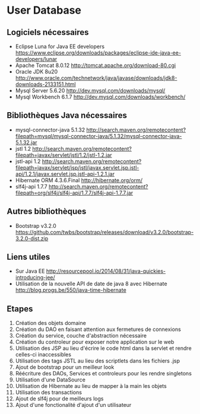 # User Database

## Logiciels nécessaires

* Eclipse Luna for Java EE developers https://www.eclipse.org/downloads/packages/eclipse-ide-java-ee-developers/lunar
* Apache Tomcat 8.0.12 http://tomcat.apache.org/download-80.cgi
* Oracle JDK 8u20 http://www.oracle.com/technetwork/java/javase/downloads/jdk8-downloads-2133151.html
* Mysql Server 5.6.20 http://dev.mysql.com/downloads/mysql/
* Mysql Workbench 6.1.7 http://dev.mysql.com/downloads/workbench/

## Bibliothèques Java nécessaires

* mysql-connector-java 5.1.32 http://search.maven.org/remotecontent?filepath=mysql/mysql-connector-java/5.1.32/mysql-connector-java-5.1.32.jar
* jstl 1.2 http://search.maven.org/remotecontent?filepath=javax/servlet/jstl/1.2/jstl-1.2.jar
* jstl-api 1.2 http://search.maven.org/remotecontent?filepath=javax/servlet/jsp/jstl/javax.servlet.jsp.jstl-api/1.2.1/javax.servlet.jsp.jstl-api-1.2.1.jar
* Hibernate ORM 4.3.6.Final http://hibernate.org/orm/
* slf4j-api 1.7.7 http://search.maven.org/remotecontent?filepath=org/slf4j/slf4j-api/1.7.7/slf4j-api-1.7.7.jar

## Autres bibliothèques

* Bootstrap v3.2.0 https://github.com/twbs/bootstrap/releases/download/v3.2.0/bootstrap-3.2.0-dist.zip

## Liens utiles

* Sur Java EE http://resourcepool.io/2014/08/31/java-quickies-introducing-jee/
* Utilisation de la nouvelle API de date de java 8 avec Hibernate http://blog.progs.be/550/java-time-hibernate

## Etapes

1. Création des objets domaine
2. Création du DAO en faisant attention aux fermetures de connexions
3. Création du service, couche d'abstraction nécessaire
4. Création du controleur pour exposer notre application sur le web
5. Utilisation des JSP au lieu d'écrire le code html dans la servlet et rendre celles-ci inaccessibles
6. Utilisation des tags JSTL au lieu des scriptlets dans les fichiers .jsp
7. Ajout de bootstrap pour un meilleur look
8. Réécriture des DAOs, Services et controleurs pour les rendre singletons
9. Utilisation d'une DataSource
10. Utilisation de Hibernate au lieu de mapper à la main les objets
11. Utilisation des transactions
12. Ajout de slf4j pour de meilleurs logs
13. Ajout d'une fonctionalité d'ajout d'un utilisateur
